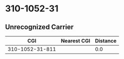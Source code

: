 # 310-1052-31
## Unrecognized Carrier


| CGI | Nearest CGI | Distance |
|-----|-------------|----------|
| 310-1052-31-811 |  | 0.0 |
